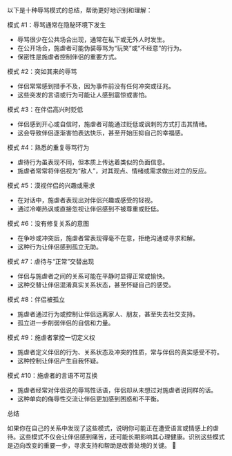 
以下是十种辱骂模式的总结，帮助更好地识别和理解：

模式 #1：辱骂通常在隐秘环境下发生

 - 辱骂很少在公共场合出现，通常在私下或无外人时发生。
 - 在公开场合，施虐者可能伪装辱骂为“玩笑”或“不经意”的行为。
 - 保密性是施虐者控制伴侣的重要方式。

模式 #2：突如其来的辱骂

 - 伴侣常常感到措手不及，因为事件前没有任何冲突或征兆。
 - 这些突发的言语或行为可能让人感到震惊或害怕。

模式 #3：在伴侣高兴时贬低

 - 伴侣感到开心或自信时，施虐者可能通过贬低或讽刺的方式打击其情绪。
 - 这会导致伴侣逐渐害怕表达快乐，甚至开始压抑自己的幸福感。

模式 #4：熟悉的重复辱骂行为

 - 虐待行为虽表现不同，但本质上传达着类似的负面信息。
 - 施虐者常常将伴侣视为“敌人”，对其观点、情绪或需求做出对立的反应。

模式 #5：漠视伴侣的兴趣或需求

 - 在对话中，施虐者表现出对伴侣兴趣或感受的轻视。
 - 通过冷嘲热讽或直接忽视让伴侣感到不被尊重或贬低。

模式 #6：没有修复关系的意图

 - 在争吵或冲突后，施虐者常表现得毫不在意，拒绝沟通或寻求和解。
 - 这种行为让伴侣感到孤立无助。

模式 #7：虐待与“正常”交替出现

 - 伴侣与施虐者之间的关系可能在平静时显得正常或愉快。
 - 这种交替让伴侣混淆真实关系状态，甚至怀疑自己的感受。

模式 #8：伴侣被孤立

 - 施虐者通过行为或控制让伴侣远离家人、朋友，甚至失去社交支持。
 - 孤立进一步削弱伴侣的自信和力量。

模式 #9：施虐者掌控一切定义权

 - 施虐者定义伴侣的行为、关系状态及冲突的性质，常与伴侣的真实感受不符。
 - 这种控制让伴侣产生自我怀疑。

模式 #10：施虐者的言语不可互换

 - 施虐者经常对伴侣说的辱骂性话语，伴侣却从未想过对施虐者说同样的话。
 - 这种单向的侮辱性交流让伴侣更加感到困惑和不平衡。

总结

如果你在自己的关系中发现了这些模式，说明你可能正在遭受语言或情感上的虐待。这些模式不仅会让伴侣感到痛苦，还可能长期影响其心理健康。识别这些模式是迈向改变的重要一步，寻求支持和帮助是改善处境的关键。 🌱